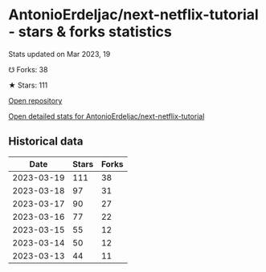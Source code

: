 # AntonioErdeljac/next-netflix-tutorial - stars & forks statistics

Stats updated on Mar 2023, 19

☋ Forks: 38

★ Stars: 111

[Open repository](https://github.com/AntonioErdeljac/next-netflix-tutorial)

[Open detailed stats for AntonioErdeljac/next-netflix-tutorial](https://reviewgithub.com/rep/AntonioErdeljac/next-netflix-tutorial)

## Historical data
| Date | Stars | Forks |
|------|-------|-------|
| 2023-03-19 | 111 | 38 | 
| 2023-03-18 | 97 | 31 | 
| 2023-03-17 | 90 | 27 | 
| 2023-03-16 | 77 | 22 | 
| 2023-03-15 | 55 | 12 | 
| 2023-03-14 | 50 | 12 | 
| 2023-03-13 | 44 | 11 | 

